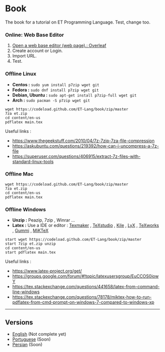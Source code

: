 # Book

The book for a tutorial on ET Programming Language. Test, change too.

### Online: Web Base Editor

1. [Open a web base editor (web page).: Overleaf](https://overleaf.com)
2. Create account or Login.
3. Import URL.
4. Test.

### Offline **Linux**

- **Centos :** `sudo yum install p7zip wget git`
- **Fedora :** `sudo dnf install p7zip wget git`
- **Debian, Ubuntu :** `sudo apt-get install p7zip-full wget git`
- **Arch :**  `sudo pacman -S p7zip wget git`

```
wget https://codeload.github.com/ET-Lang/book/zip/master
7za et.zip 
cd content/en-us
pdflatex main.tex
```

Useful links :

- https://www.thegeekstuff.com/2010/04/7z-7zip-7za-file-compression
- https://askubuntu.com/questions/219392/how-can-i-uncompress-a-7z-file
- https://superuser.com/questions/406915/extract-7z-files-with-standard-linux-tools

### Offline **Mac**

```
wget https://codeload.github.com/ET-Lang/book/zip/master
7za et.zip 
cd content/en-us
pdflatex main.tex
```

### Offline **Windows**

- **Unzip :** Peazip, 7zip , Winrar ...
- **Latex :** Use a IDE or editor : [Texmaker](http://www.xm1math.net/texmaker/) , [TeXstudio](https://www.texstudio.org/) , [Kile](https://kile.sourceforge.io/) , [LyX](https://www.lyx.org/) , [TeXworks](http://www.tug.org/texworks/) , [Gummi](https://github.com/alexandervdm/gummi) , [MiKTeX](https://miktex.org/)

```
start wget https://codeload.github.com/ET-Lang/book/zip/master
start 7zip et.zip unzip 
cd content/en-us
start pdflatex main.tex
```

Useful links :

- https://www.latex-project.org/get/
- https://groups.google.com/forum/#!topic/latexusersgroup/EuCCOS0iowY
- https://tex.stackexchange.com/questions/441658/latex-from-command-line-windows
- https://tex.stackexchange.com/questions/78178/miktex-how-to-run-pdflatex-from-cmd-prompt-on-windows-7-compared-to-windows-xp

------------

## Versions 

- [English](/content/en-us) (Not complete yet)
- [Portuguese](/content/pt-br) (Soon)
- [Persian](/content/fa-ir) (Soon)
